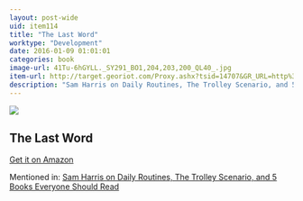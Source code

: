 ```yaml
---
layout: post-wide
uid: item114
title: "The Last Word"
worktype: "Development"
date: 2016-01-09 01:01:01
categories: book
image-url: 41Tu-6hGYLL._SY291_BO1,204,203,200_QL40_.jpg
item-url: http://target.georiot.com/Proxy.ashx?tsid=14707&GR_URL=http%3A%2F%2Fwww.amazon.com%2FLast-Word-Thomas-Nagel%2Fdp%2F0195149831%2F
description: "Sam Harris on Daily Routines, The Trolley Scenario, and 5 Books Everyone Should Read"
---
```

<a href="http://target.georiot.com/Proxy.ashx?tsid=14707&GR_URL=http%3A%2F%2Fwww.amazon.com%2FLast-Word-Thomas-Nagel%2Fdp%2F0195149831%2F" target="blank"><img src="../../../../img/thumbs/41Tu-6hGYLL._SY291_BO1,204,203,200_QL40_.jpg" class="prod-img"></a>
<h2>The Last Word</h2>
<p><a href="http://target.georiot.com/Proxy.ashx?tsid=14707&GR_URL=http%3A%2F%2Fwww.amazon.com%2FLast-Word-Thomas-Nagel%2Fdp%2F0195149831%2F" target="blank">Get it on Amazon</a><p>
<p>Mentioned in: <a href="http://fourhourworkweek.com/2015/07/08/sam-harris-on-daily-routines-the-trolley-scenario-and-5-books-everyone-should-read/" target="blank">Sam Harris on Daily Routines, The Trolley Scenario, and 5 Books Everyone Should Read</a></p>
